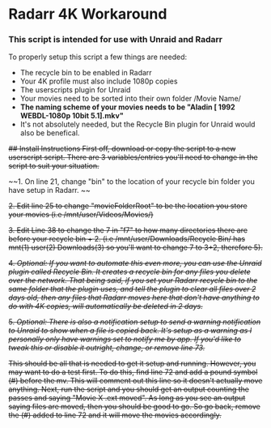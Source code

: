 # Radarr 4K Workaround

### This script is intended for use with Unraid and Radarr
To properly setup this script a few things are needed:
* The recycle bin to be enabled in Radarr
* Your 4K profile must also include 1080p copies
* The userscripts plugin for Unraid
* Your movies need to be sorted into their own folder /Movie Name/
* **The naming scheme of your movies needs to be "Aladin [ 1992 WEBDL-1080p 10bit 5.1].mkv"**
* It's not absolutely needed, but the Recycle Bin plugin for Unraid would also be benefical.


~~## Install Instructions
First off, download or copy the script to a new userscript script. There are 3 variables/entries you'll need to change in the script to suit your situation.~~

~~1. On line 21, change "bin" to the location of your recycle bin folder you have setup in Radarr. ~~

~~2. Edit line 25 to change "movieFolderRoot" to be the location you store your movies (i.e /mnt/user/Videos/Movies/)~~

~~3. Edit Line 38 to change the 7 in "f7" to how many directories there are before your recycle bin + 2. (i.e /mnt/user/Downloads/Recycle Bin/ has mnt(1) user(2) Downloads(3) so you'll want to change 7 to 3+2, therefore 5).~~

~~4. *Optional: If you want to automate this even more, you can use the Unraid plugin called Recycle Bin. It creates a recycle bin for any files you delete over the network. That being said, if you set your Radarr recycle bin to the same folder that the plugin uses, and tell the plugin to clear all files over 2 days old, then any files that Radarr moves here that don't have anything to do with 4K copies, will automatically be deleted in 2 days.*~~

~~5. *Optional: There is also a notification setup to send a warning notification to Unraid to show when a file is copied back. It's setup as a warning as I personally only have warnings set to notify me by app. If you'd like to tweak this or disable it outright, change, or remove line 73.*~~

~~This should be all that is needed to get it setup and running. However, you may want to do a test first. To do this, find line 72 and add a pound symbol (#) before the mv. This will comment out this line so it doesn't actually move anything. Next, run the script and you should get an output counting the passes and saying "Movie X .ext moved". As long as you see an output saying files are moved, then you should be good to go. So go back, remove the (#) added to line 72 and it will move the movies accordingly.~~
